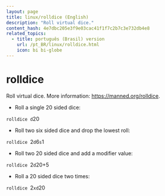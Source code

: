 ```yaml
---
layout: page
title: linux/rolldice (English)
description: "Roll virtual dice."
content_hash: 4e7dbc205e3f9e03cac41f1f7c2b7c3e732db4e8
related_topics:
  - title: português (Brasil) version
    url: /pt_BR/linux/rolldice.html
    icon: bi bi-globe
---
```

# rolldice

Roll virtual dice.
More information: <https://manned.org/rolldice>.

- Roll a single 20 sided dice:

`rolldice d`<span class="tldr-var badge badge-pill bg-dark-lm bg-white-dm text-white-lm text-dark-dm font-weight-bold">20</span>

- Roll two six sided dice and drop the lowest roll:

`rolldice `<span class="tldr-var badge badge-pill bg-dark-lm bg-white-dm text-white-lm text-dark-dm font-weight-bold">2</span>`d`<span class="tldr-var badge badge-pill bg-dark-lm bg-white-dm text-white-lm text-dark-dm font-weight-bold">6</span>`s`<span class="tldr-var badge badge-pill bg-dark-lm bg-white-dm text-white-lm text-dark-dm font-weight-bold">1</span>

- Roll two 20 sided dice and add a modifier value:

`rolldice `<span class="tldr-var badge badge-pill bg-dark-lm bg-white-dm text-white-lm text-dark-dm font-weight-bold">2</span>`d`<span class="tldr-var badge badge-pill bg-dark-lm bg-white-dm text-white-lm text-dark-dm font-weight-bold">20</span><span class="tldr-var badge badge-pill bg-dark-lm bg-white-dm text-white-lm text-dark-dm font-weight-bold">+5</span>

- Roll a 20 sided dice two times:

`rolldice `<span class="tldr-var badge badge-pill bg-dark-lm bg-white-dm text-white-lm text-dark-dm font-weight-bold">2</span>`xd`<span class="tldr-var badge badge-pill bg-dark-lm bg-white-dm text-white-lm text-dark-dm font-weight-bold">20</span>
